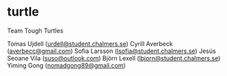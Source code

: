 turtle
======

Team Tough Turtles

Tomas Ujdell (urdell@student.chalmers.se)
Cyrill Averbeck (averbecc@gmail.com)
Sofia Larsson (lsofia@student.chalmers.se)
Jesús Seoane Vila (suso@outlook.com)
Björn Lexell (lbjorn@student.chalmers.se)
Yiming Gong (nomadgong89@gmail.com)
